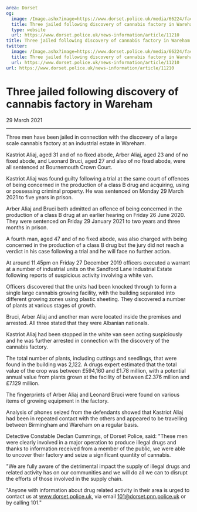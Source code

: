 ```yaml
area: Dorset
og:
  image: /Image.ashx?image=https://www.dorset.police.uk/media/66224/factory-1.jpg&amp;amp;width=150
  title: Three jailed following discovery of cannabis factory in Wareham
  type: website
  url: https://www.dorset.police.uk/news-information/article/11210
title: Three jailed following discovery of cannabis factory in Wareham |
twitter:
  image: /Image.ashx?image=https://www.dorset.police.uk/media/66224/factory-1.jpg&amp;amp;width=150
  title: Three jailed following discovery of cannabis factory in Wareham
  url: https://www.dorset.police.uk/news-information/article/11210
url: https://www.dorset.police.uk/news-information/article/11210
```

# Three jailed following discovery of cannabis factory in Wareham

29 March 2021

* * *

Three men have been jailed in connection with the discovery of a large scale cannabis factory at an industrial estate in Wareham.

Kastriot Aliaj, aged 31 and of no fixed abode, Arber Aliaj, aged 23 and of no fixed abode, and Leonard Bruci, aged 27 and also of no fixed abode, were all sentenced at Bournemouth Crown Court.

Kastriot Aliaj was found guilty following a trial at the same court of offences of being concerned in the production of a class B drug and acquiring, using or possessing criminal property. He was sentenced on Monday 29 March 2021 to five years in prison.

Arber Aliaj and Bruci both admitted an offence of being concerned in the production of a class B drug at an earlier hearing on Friday 26 June 2020. They were sentenced on Friday 29 January 2021 to two years and three months in prison.

A fourth man, aged 47 and of no fixed abode, was also charged with being concerned in the production of a class B drug but the jury did not reach a verdict in his case following a trial and he will face no further action.

At around 11.45pm on Friday 27 December 2019 officers executed a warrant at a number of industrial units on the Sandford Lane Industrial Estate following reports of suspicious activity involving a white van.

Officers discovered that the units had been knocked through to form a single large cannabis growing facility, with the building separated into different growing zones using plastic sheeting. They discovered a number of plants at various stages of growth.

Bruci, Arber Aliaj and another man were located inside the premises and arrested. All three stated that they were Albanian nationals.

Kastriot Aliaj had been stopped in the white van seen acting suspiciously and he was further arrested in connection with the discovery of the cannabis factory.

The total number of plants, including cuttings and seedlings, that were found in the building was 2,122. A drugs expert estimated that the total value of the crop was between £594,160 and £1.78 million, with a potential annual value from plants grown at the facility of between £2.376 million and £7.129 million.

The fingerprints of Arber Aliaj and Leonard Bruci were found on various items of growing equipment in the factory.

Analysis of phones seized from the defendants showed that Kastriot Aliaj had been in repeated contact with the others and appeared to be travelling between Birmingham and Wareham on a regular basis.

Detective Constable Declan Cummings, of Dorset Police, said: "These men were clearly involved in a major operation to produce illegal drugs and thanks to information received from a member of the public, we were able to uncover their factory and seize a significant quantity of cannabis.

"We are fully aware of the detrimental impact the supply of illegal drugs and related activity has on our communities and we will do all we can to disrupt the efforts of those involved in the supply chain.

"Anyone with information about drug related activity in their area is urged to contact us at www.dorset.police.uk, via email 101@dorset.pnn.police.uk or by calling 101."
